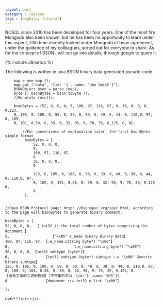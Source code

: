 ```yaml
---
layout: post
category : lessons
tags : [bigData, tutorial]
---
```


NOSQL since 2010 has been developed for four years. One of the most fire Mongodb also been known, but he has been no opportunity to learn under this aspect, little time recently looked under Mongodb of bson agreement, under the guidance of my colleagues, sorted out for everyone to share. As for the concept of BSON I will not go into details, through google to query it.

<!--break-->

{% include JB/setup %}

The following is written in java BSON binary data generated pseudo-code:


        map = new map ();
        map.put ("data", "{id: '1', name: 'Joe Smith'}");
        BSONObject bson = parse (map);
        byte [] bsonBytes = bson.toByte ();
        //Generate results:
    
        bsonBytes = {52, 0, 0, 0, 5, 100, 97, 116, 97, 0, 36, 0, 0, 0, 0,123,
        0, 105, 0, 100, 0, 58, 0, 39, 0, 49, 0, 39, 0, 44, 0, 110,0, 97, 0, 109,
        0, 101, 0,58, 0, 39, 0, 32, 95, 9, 78, 39, 0,125, 0, 0};

            //For convenience of explanation later, the first bsonBytes simple format
             bsonBytes = {
                 52, 0, 0, 0,
                 5,
                 100, 97, 116, 97,
                 0
                 36, 0, 0, 0,
                 0
                
                 123, 0, 105, 0, 100, 0, 58, 0, 39, 0, 49, 0, 39, 0, 44, 0, 110,0, 97,
                 0, 109, 0, 101, 0,58, 0, 39, 0, 32, 95, 9, 78, 39, 0,125, 0,
                 0
             };


    //Open BSON Protocol page: http: //bsonspec.org/spec.html, according to the page will bsonBytes to generate binary comment.
    
    bsonBytes = {
    52, 0, 0, 0,  【 int32 is the total number of bytes comprising the document 】
    5,                   【"\x05" e_name binary Binary data】
    100, 97, 116, 97, 【:e_name:cstring byte*) "\x00"】
    0,                             【:e_name:cstring byte*) "\x00"】
    36, 0, 0, 0, 【int32 subtype (byte*)】
    0,                【int32 subtype (byte*) subtype ::= "\x00" Generic binary subtype】
    123, 0, 105, 0, 100, 0, 58, 0, 39, 0, 49, 0, 39, 0, 44, 0, 110,0, 97, 0, 109, 0, 101, 0,58, 0, 39, 0, 32, 95, 9, 78, 39, 0,125, 0,           【消息主体的二进制数据】(字符串形式为：{id:'1',name:'张三'})
    0                 【document ::= int32 e_list "\x00"】
    
    };

over! ! ! o (∩∩) o ...